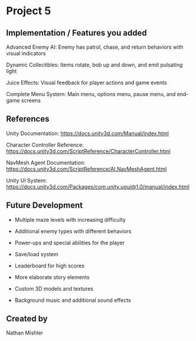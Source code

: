 # Project 5
## Implementation / Features you added

Advanced Enemy AI: Enemy has patrol, chase, and return behaviors with visual indicators

Dynamic Collectibles: Items rotate, bob up and down, and emit pulsating light

Juice Effects: Visual feedback for player actions and game events

Complete Menu System: Main menu, options menu, pause menu, and end-game screens

## References

Unity Documentation: https://docs.unity3d.com/Manual/index.html

Character Controller Reference: https://docs.unity3d.com/ScriptReference/CharacterController.html

NavMesh Agent Documentation: https://docs.unity3d.com/ScriptReference/AI.NavMeshAgent.html

Unity UI System: https://docs.unity3d.com/Packages/com.unity.ugui@1.0/manual/index.html

## Future Development

- Multiple maze levels with increasing difficulty

- Additional enemy types with different behaviors

- Power-ups and special abilities for the player

- Save/load system

- Leaderboard for high scores

- More elaborate story elements

- Custom 3D models and textures

- Background music and additional sound effects

## Created by
Nathan Mishler